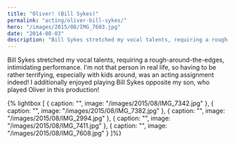 ```yaml
---
title: "Oliver! (Bill Sykes)"
permalink: "acting/oliver-bill-sykes/"
hero: "/images/2015/08/IMG_7603.jpg"
date: "2014-08-03"
description: "Bill Sykes stretched my vocal talents, requiring a rough-around-the-edges, intimidating performance."
---
```


Bill Sykes stretched my vocal talents, requiring a rough-around-the-edges, intimidating performance. I'm not that person in real life, so having to be rather terrifying, especially with kids around, was an acting assignment indeed! I additionally enjoyed playing Bill Sykes opposite my son, who played Oliver in this production!

{% lightbox [
    { caption: "", image: "/images/2015/08/IMG_7342.jpg" },
    { caption: "", image: "/images/2015/08/IMG_7382.jpg" },
    { caption: "", image: "/images/2015/08/IMG_2994.jpg" },
    { caption: "", image: "/images/2015/08/IMG_7411.jpg" },
    { caption: "", image: "/images/2015/08/IMG_7608.jpg" }
]%}